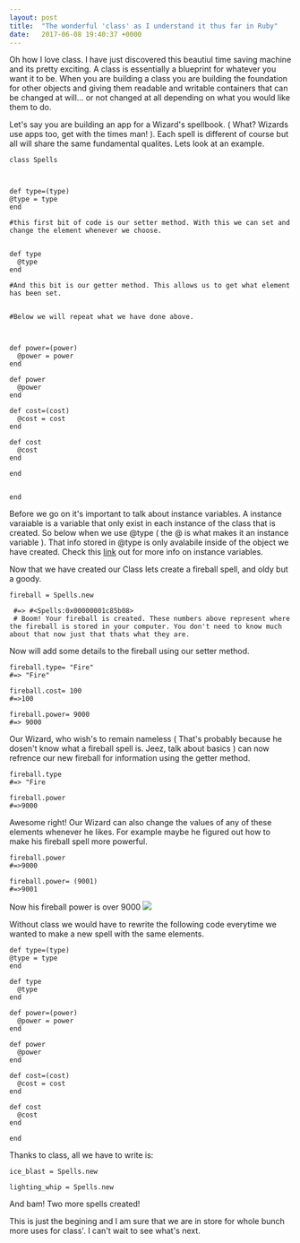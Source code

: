```yaml
---
layout: post
title:  "The wonderful 'class' as I understand it thus far in Ruby"
date:   2017-06-08 19:40:37 +0000
---
```




 
Oh how I love class. I have just discovered this beautiul time saving machine and its pretty exciting. A class is essentially a blueprint for whatever you want it to be. When you are building a class you are building the foundation for other objects and giving them readable and writable containers that can be changed at will... or not changed at all depending on what you would like them to do.

Let's say you are building an app for a Wizard's spellbook. ( What? Wizards use apps too, get with the times man! ). Each spell is different of course but all will share the same fundamental qualites. Lets look at an example.


```
class Spells



def type=(type)
@type = type
end

#this first bit of code is our setter method. With this we can set and change the element whenever we choose. 


def type
  @type
end

#And this bit is our getter method. This allows us to get what element has been set.


#Below we will repeat what we have done above.



def power=(power)
  @power = power
end

def power
  @power
end

def cost=(cost)
  @cost = cost
end

def cost
  @cost
end

end


end
```

Before we go on it's important to talk about instance variables. A instance varaiable is a variable that only exist in each instance of the class that is created. So below when we use @type ( the @ is what makes it an instance variable ). That info stored in @type is only avalabile inside of the object we have created. Check this [link](http://ruby-for-beginners.rubymonstas.org/writing_classes/instance_variables.html) out for more info on instance variables.

Now that we have created our Class lets create a fireball spell, and oldy but a goody. 

```
fireball = Spells.new
 
 #=> #<Spells:0x00000001c85b08> 
 # Boom! Your fireball is created. These numbers above represent where the fireball is stored in your computer. You don't need to know much about that now just that thats what they are.
```

Now will add some details to the fireball using our setter method.

```
fireball.type= "Fire"
#=> "Fire"

fireball.cost= 100
#=>100

fireball.power= 9000
#=> 9000
```

Our Wizard, who wish's to remain nameless ( That's probably because he dosen't know what a fireball spell is. Jeez, talk about basics ) can now refrence our new fireball for information using the getter method.

```
fireball.type
#=> "Fire

fireball.power
#=>9000
```

Awesome right! Our Wizard can also change the values of any of these elements whenever he likes. For example maybe he figured out how to make his fireball spell more powerful.

```
fireball.power
#=>9000

fireball.power= (9001)
#=>9001
```

Now his fireball power is over 9000 ![](https://68.media.tumblr.com/avatar_21dc9a2ee318_128.png)

Without class we would have to rewrite the following code everytime we wanted to make a new spell with the same elements.

```
def type=(type)
@type = type
end

def type
  @type
end

def power=(power)
  @power = power
end

def power
  @power
end

def cost=(cost)
  @cost = cost
end

def cost
  @cost
end

end

```

Thanks to class, all we have to write is:

```
ice_blast = Spells.new

lighting_whip = Spells.new
```

And bam! Two more spells created!


This is just the begining and I am sure that we are in store for whole bunch more uses for class'. I can't wait to see what's next.


